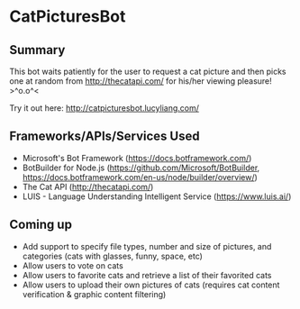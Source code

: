 # CatPicturesBot

## Summary
This bot waits patiently for the user to request a cat picture and then picks one at random from http://thecatapi.com/ for his/her viewing pleasure! >^o.o^<

Try it out here: http://catpicturesbot.lucyliang.com/

## Frameworks/APIs/Services Used
* Microsoft's Bot Framework (https://docs.botframework.com/)
* BotBuilder for Node.js (https://github.com/Microsoft/BotBuilder, https://docs.botframework.com/en-us/node/builder/overview/)
* The Cat API (http://thecatapi.com/)
* LUIS - Language Understanding Intelligent Service (https://www.luis.ai/)
   
## Coming up
* Add support to specify file types, number and size of pictures, and categories (cats with glasses, funny, space, etc)
* Allow users to vote on cats
* Allow users to favorite cats and retrieve a list of their favorited cats
* Allow users to upload their own pictures of cats (requires cat content verification & graphic content filtering)
